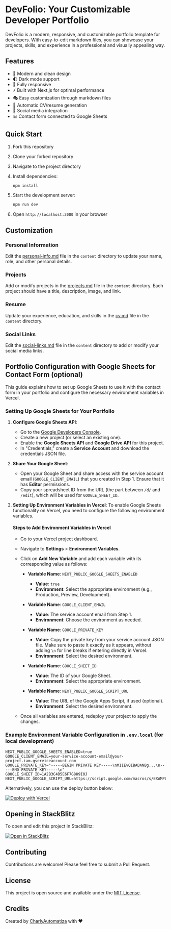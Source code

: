 # DevFolio: Your Customizable Developer Portfolio

DevFolio is a modern, responsive, and customizable portfolio template for developers. With easy-to-edit markdown files, you can showcase your projects, skills, and experience in a professional and visually appealing way.

## Features

- 🎨 Modern and clean design
- 🌓 Dark mode support
- 📱 Fully responsive
- ⚡ Built with Next.js for optimal performance
- 🎭 Easy customization through markdown files
- 📄 Automatic CV/resume generation
- 🔗 Social media integration
- 📊 Contact form connected to Google Sheets

## Quick Start

1. Fork this repository
2. Clone your forked repository
3. Navigate to the project directory
4. Install dependencies:

   ```bash
   npm install
   ```

5. Start the development server:

   ```bash
   npm run dev
   ```

6. Open `http://localhost:3000` in your browser

## Customization

### Personal Information

Edit the [personal-info.md](./src/content/personal-info.md) file in the `content` directory to update your name, role, and other personal details.

### Projects

Add or modify projects in the [projects.md](./src/content/projects.md) file in the `content` directory. Each project should have a title, description, image, and link.

### Resume

Update your experience, education, and skills in the [cv.md](./src/content/cv.md) file in the `content` directory.

### Social Links

Edit the [social-links.md](./src/content/social-links.md) file in the `content` directory to add or modify your social media links.

## Portfolio Configuration with Google Sheets for Contact Form (optional)

This guide explains how to set up Google Sheets to use it with the contact form in your portfolio and configure the necessary environment variables in Vercel.

### Setting Up Google Sheets for Your Portfolio

1. **Configure Google Sheets API**:
   - Go to the [Google Developers Console](https://console.developers.google.com/).
   - Create a new project (or select an existing one).
   - Enable the **Google Sheets API** and **Google Drive API** for this project.
   - In "Credentials," create a **Service Account** and download the credentials JSON file.

2. **Share Your Google Sheet**:
   - Open your Google Sheet and share access with the service account email (`GOOGLE_CLIENT_EMAIL`) that you created in Step 1. Ensure that it has **Editor** permissions.
   - Copy your spreadsheet ID from the URL (the part between `/d/` and `/edit`), which will be used for `GOOGLE_SHEET_ID`.

3. **Setting Up Environment Variables in Vercel**:
   To enable Google Sheets functionality on Vercel, you need to configure the following environment variables.

   #### Steps to Add Environment Variables in Vercel

   - Go to your Vercel project dashboard.
   - Navigate to **Settings** > **Environment Variables**.
   - Click on **Add New Variable** and add each variable with its corresponding value as follows:

     - **Variable Name**: `NEXT_PUBLIC_GOOGLE_SHEETS_ENABLED`
       - **Value**: `true`
       - **Environment**: Select the appropriate environment (e.g., Production, Preview, Development).

     - **Variable Name**: `GOOGLE_CLIENT_EMAIL`
       - **Value**: The service account email from Step 1.
       - **Environment**: Choose the environment as needed.

     - **Variable Name**: `GOOGLE_PRIVATE_KEY`
       - **Value**: Copy the private key from your service account JSON file. Make sure to paste it exactly as it appears, without adding `\n` for line breaks if entering directly in Vercel.
       - **Environment**: Select the desired environment.

     - **Variable Name**: `GOOGLE_SHEET_ID`
       - **Value**: The ID of your Google Sheet.
       - **Environment**: Select the appropriate environment.

     - **Variable Name**: `NEXT_PUBLIC_GOOGLE_SCRIPT_URL`
       - **Value**: The URL of the Google Apps Script, if used (optional).
       - **Environment**: Select the desired environment.

   - Once all variables are entered, redeploy your project to apply the changes.

### Example Environment Variable Configuration in `.env.local` (for local development)

```env
NEXT_PUBLIC_GOOGLE_SHEETS_ENABLED=true
GOOGLE_CLIENT_EMAIL=your-service-account-email@your-project.iam.gserviceaccount.com
GOOGLE_PRIVATE_KEY="-----BEGIN PRIVATE KEY-----\nMIIEvQIBADANBg...\n-----END PRIVATE KEY-----\n"
GOOGLE_SHEET_ID=1A2B3C4D5E6F7G8H9I0J
NEXT_PUBLIC_GOOGLE_SCRIPT_URL=https://script.google.com/macros/s/EXAMPLE_SCRIPT_ID/exec
```

Alternatively, you can use the deploy button below:

[![Deploy with Vercel](https://vercel.com/button)](https://vercel.com/import/project?template=https://github.com/charlyautomatiza/devfolio)

## Opening in StackBlitz

To open and edit this project in StackBlitz:

[![Open in StackBlitz](https://developer.stackblitz.com/img/open_in_stackblitz.svg)](https://stackblitz.com/github/charlyautomatiza/devfolio)

## Contributing

Contributions are welcome! Please feel free to submit a Pull Request.

## License

This project is open source and available under the [MIT License](LICENSE).

## Credits

Created by [CharlyAutomatiza](https://charlyautomatiza.tech/) with ❤️

